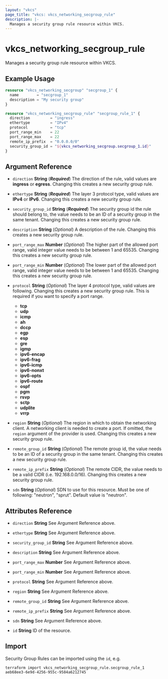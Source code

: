 ```yaml
---
layout: "vkcs"
page_title: "vkcs: vkcs_networking_secgroup_rule"
description: |-
  Manages a security group rule resource within VKCS.
---
```


# vkcs_networking_secgroup_rule

Manages a security group rule resource within VKCS.

## Example Usage
```terraform
resource "vkcs_networking_secgroup" "secgroup_1" {
  name        = "secgroup_1"
  description = "My security group"
}

resource "vkcs_networking_secgroup_rule" "secgroup_rule_1" {
  direction         = "ingress"
  ethertype         = "IPv4"
  protocol          = "tcp"
  port_range_min    = 22
  port_range_max    = 22
  remote_ip_prefix  = "0.0.0.0/0"
  security_group_id = "${vkcs_networking_secgroup.secgroup_1.id}"
}
```

## Argument Reference
- `direction` **String** (***Required***) The direction of the rule, valid values are __ingress__ or __egress__. Changing this creates a new security group rule.

- `ethertype` **String** (***Required***) The layer 3 protocol type, valid values are __IPv4__ or __IPv6__. Changing this creates a new security group rule.

- `security_group_id` **String** (***Required***) The security group id the rule should belong to, the value needs to be an ID of a security group in the same tenant. Changing this creates a new security group rule.

- `description` **String** (*Optional*) A description of the rule. Changing this creates a new security group rule.

- `port_range_max` **Number** (*Optional*) The higher part of the allowed port range, valid integer value needs to be between 1 and 65535. Changing this creates a new security group rule.

- `port_range_min` **Number** (*Optional*) The lower part of the allowed port range, valid integer value needs to be between 1 and 65535. Changing this creates a new security group rule.

- `protocol` **String** (*Optional*) The layer 4 protocol type, valid values are following. Changing this creates a new security group rule. This is required if you want to specify a port range.
  * __tcp__
  * __udp__
  * __icmp__
  * __ah__
  * __dccp__
  * __egp__
  * __esp__
  * __gre__
  * __igmp__
  * __ipv6-encap__
  * __ipv6-frag__
  * __ipv6-icmp__
  * __ipv6-nonxt__
  * __ipv6-opts__
  * __ipv6-route__
  * __ospf__
  * __pgm__
  * __rsvp__
  * __sctp__
  * __udplite__
  * __vrrp__

- `region` **String** (*Optional*) The region in which to obtain the networking client. A networking client is needed to create a port. If omitted, the `region` argument of the provider is used. Changing this creates a new security group rule.

- `remote_group_id` **String** (*Optional*) The remote group id, the value needs to be an ID of a security group in the same tenant. Changing this creates a new security group rule.

- `remote_ip_prefix` **String** (*Optional*) The remote CIDR, the value needs to be a valid CIDR (i.e. 192.168.0.0/16). Changing this creates a new security group rule.

- `sdn` **String** (*Optional*) SDN to use for this resource. Must be one of following: "neutron", "sprut". Default value is "neutron".


## Attributes Reference
- `direction` **String** See Argument Reference above.

- `ethertype` **String** See Argument Reference above.

- `security_group_id` **String** See Argument Reference above.

- `description` **String** See Argument Reference above.

- `port_range_max` **Number** See Argument Reference above.

- `port_range_min` **Number** See Argument Reference above.

- `protocol` **String** See Argument Reference above.

- `region` **String** See Argument Reference above.

- `remote_group_id` **String** See Argument Reference above.

- `remote_ip_prefix` **String** See Argument Reference above.

- `sdn` **String** See Argument Reference above.

- `id` **String** ID of the resource.



## Import

Security Group Rules can be imported using the `id`, e.g.

```shell
terraform import vkcs_networking_secgroup_rule.secgroup_rule_1 aeb68ee3-6e9d-4256-955c-9584a6212745
```

